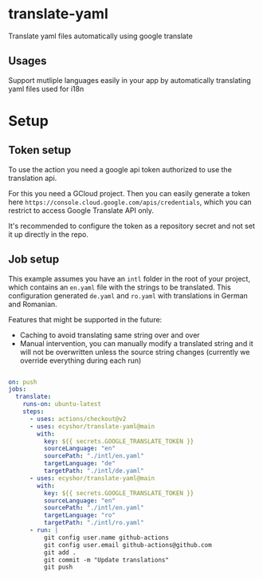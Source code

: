 # translate-yaml
Translate yaml files automatically using google translate

## Usages
Support mutliple languages easily in your app by automatically translating yaml files used for i18n

# Setup

## Token setup

To use the action you need a google api token authorized to use the translation api.

For this you need a GCloud project.
Then you can easily generate a token here `https://console.cloud.google.com/apis/credentials`, which you can restrict to access Google Translate API only. 

It's recommended to configure the token as a repository secret and not set it up directly in the repo.

## Job setup

This example assumes you have an `intl` folder in the root of your project, which contains an `en.yaml` file with the strings to be translated.
This configuration generated `de.yaml` and `ro.yaml` with translations in German and Romanian.

Features that might be supported in the future:
- Caching to avoid translating same string over and over
- Manual intervention, you can manually modify a translated string and it will not be overwritten unless the source string changes (currently we override everything during each run)

```yaml

on: push
jobs:
  translate:
    runs-on: ubuntu-latest
    steps:
      - uses: actions/checkout@v2
      - uses: ecyshor/translate-yaml@main
        with:
          key: ${{ secrets.GOOGLE_TRANSLATE_TOKEN }}
          sourceLanguage: "en"
          sourcePath: "./intl/en.yaml"
          targetLanguage: "de"
          targetPath: "./intl/de.yaml"
      - uses: ecyshor/translate-yaml@main
        with:
          key: ${{ secrets.GOOGLE_TRANSLATE_TOKEN }}
          sourceLanguage: "en"
          sourcePath: "./intl/en.yaml"
          targetLanguage: "ro"
          targetPath: "./intl/ro.yaml"
      - run: |
          git config user.name github-actions
          git config user.email github-actions@github.com
          git add .
          git commit -m "Update translations"
          git push
```
